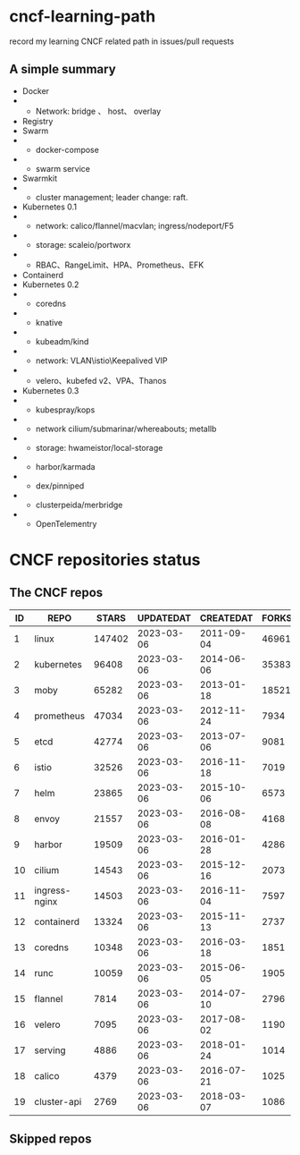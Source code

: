 # cncf-learning-path
record my learning CNCF related path in issues/pull requests

## A simple summary
- Docker
- - Network: bridge 、 host、 overlay
- Registry
- Swarm
- - docker-compose
- - swarm service
- Swarmkit
- - cluster management; leader change: raft.
- Kubernetes 0.1
- - network: calico/flannel/macvlan; ingress/nodeport/F5
- - storage: scaleio/portworx
- - RBAC、RangeLimit、HPA、Prometheus、EFK
- Containerd
- Kubernetes 0.2
- - coredns
- - knative
- - kubeadm/kind
- - network: VLAN\istio\Keepalived VIP
- - velero、kubefed v2、VPA、Thanos
- Kubernetes 0.3
- - kubespray/kops
- - network cilium/submarinar/whereabouts; metallb
- - storage: hwameistor/local-storage
- - harbor/karmada
- - dex/pinniped
- - clusterpeida/merbridge
- - OpenTelementry

# CNCF repositories status
<!--START_SECTION:github_repos-->
## The CNCF repos
| ID |     REPO      | STARS  | UPDATEDAT  | CREATEDAT  | FORKSCOUNT |
|----|---------------|--------|------------|------------|------------|
|  1 | linux         | 147402 | 2023-03-06 | 2011-09-04 |      46961 |
|  2 | kubernetes    |  96408 | 2023-03-06 | 2014-06-06 |      35383 |
|  3 | moby          |  65282 | 2023-03-06 | 2013-01-18 |      18521 |
|  4 | prometheus    |  47034 | 2023-03-06 | 2012-11-24 |       7934 |
|  5 | etcd          |  42774 | 2023-03-06 | 2013-07-06 |       9081 |
|  6 | istio         |  32526 | 2023-03-06 | 2016-11-18 |       7019 |
|  7 | helm          |  23865 | 2023-03-06 | 2015-10-06 |       6573 |
|  8 | envoy         |  21557 | 2023-03-06 | 2016-08-08 |       4168 |
|  9 | harbor        |  19509 | 2023-03-06 | 2016-01-28 |       4286 |
| 10 | cilium        |  14543 | 2023-03-06 | 2015-12-16 |       2073 |
| 11 | ingress-nginx |  14503 | 2023-03-06 | 2016-11-04 |       7597 |
| 12 | containerd    |  13324 | 2023-03-06 | 2015-11-13 |       2737 |
| 13 | coredns       |  10348 | 2023-03-06 | 2016-03-18 |       1851 |
| 14 | runc          |  10059 | 2023-03-06 | 2015-06-05 |       1905 |
| 15 | flannel       |   7814 | 2023-03-06 | 2014-07-10 |       2796 |
| 16 | velero        |   7095 | 2023-03-06 | 2017-08-02 |       1190 |
| 17 | serving       |   4886 | 2023-03-06 | 2018-01-24 |       1014 |
| 18 | calico        |   4379 | 2023-03-06 | 2016-07-21 |       1025 |
| 19 | cluster-api   |   2769 | 2023-03-06 | 2018-03-07 |       1086 |



## Skipped repos
<!--END_SECTION:github_repos-->

